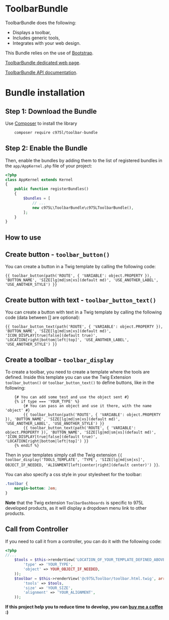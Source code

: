 ToolbarBundle
=============

ToolbarBundle does the following:

- Displays a toolbar,
- Includes generic tools,
- Integrates with your web design.

This Bundle relies on the use of [Bootstrap](http://getbootstrap.com/).

[ToolbarBundle dedicated web page](https://975l.com/en/pages/toolbar-bundle).

[ToolbarBundle API documentation](https://975l.com/apidoc/c975L/ToolbarBundle.html).

Bundle installation
===================

Step 1: Download the Bundle
---------------------------
Use [Composer](https://getcomposer.org) to install the library
```bash
    composer require c975l/toolbar-bundle
```

Step 2: Enable the Bundle
-------------------------
Then, enable the bundles by adding them to the list of registered bundles in the `app/AppKernel.php` file of your project:

```php
<?php
class AppKernel extends Kernel
{
    public function registerBundles()
    {
        $bundles = [
            // ...
            new c975L\ToolbarBundle\c975LToolbarBundle(),
        ];
    }
}
```

How to use
----------

Create button - `toolbar_button()`
----------------------------------
You can create a button in a Twig template by calling the following code:

```twig
{{ toolbar_button(path('ROUTE', { 'VARIABLE': object.PROPERTY }), 'BUTTON_NAME', 'SIZE[lg|md|sm|xs](default md)', 'USE_ANOTHER_LABEL', 'USE_ANOTHER_STYLE') }}
````

Create button with text - `toolbar_button_text()`
-------------------------------------------------
You can create a button with text in a Twig template by calling the following code (data between [] are optional):

```twig
{{ toolbar_button_text(path('ROUTE', { 'VARIABLE': object.PROPERTY }), 'BUTTON_NAME', 'SIZE[lg|md|sm|xs](default md)', 'ICON_DISPLAY[true|false](default true)', 'LOCATION[right|bottom|left|top]', 'USE_ANOTHER_LABEL', 'USE_ANOTHER_STYLE') }}
````

Create a toolbar - `toolbar_display`
------------------------------------
To create a toolbar, you need to create a template where the tools are defined. Inside this template you can use the Twig Extension `toolbar_button()` or `toolbar_button_text()` to define buttons, like in the following:

```twig
    {# You can add some test and use the object sent #}
    {% if type === 'YOUR_TYPE' %}
        {# You can pass an object and use it there, with the name 'object' #}
        {{ toolbar_button(path('ROUTE', { 'VARIABLE': object.PROPERTY }), 'BUTTON_NAME', 'SIZE[lg|md|sm|xs](default md)', 'USE_ANOTHER_LABEL', 'USE_ANOTHER_STYLE') }}
        {{ toolbar_button_text(path('ROUTE', { 'VARIABLE': object.PROPERTY }), 'BUTTON_NAME', 'SIZE[lg|md|sm|xs](default md)', 'ICON_DISPLAY[true|false](default true)', 'LOCATION[right|bottom|left|top]') }}
    {% endif %}
```
Then in your templates simply call the Twig extension `{{ toolbar_display('TOOLS_TEMPLATE', 'TYPE', 'SIZE[lg|md|sm|xs]', OBJECT_IF_NEEDED, 'ALIGNMENT[left|center|right](default center)') }}`.

You can also specify a css style in your stylesheet for the toolbar:
```css
.toolbar {
    margin-bottom: 2em;
}
```

**Note** that the Twig extension `ToolbarDashboards` is specific to 975L developed products, as it will display a dropdown menu link to other products.

Call from Controller
--------------------
If you need to call it from a controller, you can do it with the following code:
```php
<?php
//...
    $tools = $this->renderView('LOCATION_OF_YOUR_TEMPLATE_DEFINED_ABOVE', array(
        'type' => 'YOUR_TYPE',
        'object' => YOUR_OBJECT_IF_NEEDED,
    ));
    $toolbar = $this->renderView('@c975LToolbar/toolbar.html.twig', array(
        'tools' => $tools,
        'size' => 'YOUR_SIZE',
        'alignment' => 'YOUR_ALIGNMENT',
    ));
```

**If this project help you to reduce time to develop, you can [buy me a coffee](https://www.buymeacoffee.com/LaurentMarquet) :)**